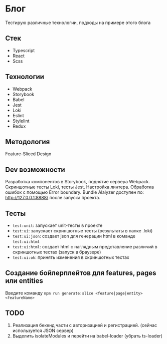 # Блог

Тестирую различные технологии, подходы на примере этого блога

## Стек

- Typescript
- React
- Scss

## Технологии

- Webpack
- Storybook
- Babel
- Jest
- Loki
- Eslint
- Stylelint
- Redux

## Методология

Feature-Sliced Design

## Dev возможности

Разработка компонентов в Storybook, поднятие сервера Webpack. Скриншотные тесты Loki, тесты Jest. Настройка линтера. Обработка ошибок с помощью Error boundary. Bundle Alalyzer доступен по: http://127.0.0.1:8888/ после запуска проекта.


## Тесты

- ``test:unit``: запускает unit-тесты в проекте
- ``test:ui``: запускает скриншотные тесты (результаты в папке .loki)
- ``test:ui:json``: создает json для генерации html в команде ``test:ui:html``
- ``test:ui:html``: создает html с наглядным представление различий в скриншотных тестах (запуск в браузере)
- ``test:ui:ok``: принять изменения в скриншотных тестах

## Создание бойлерплейтов для features, pages или entities

Введите команду ``npm run generate:slice <feature|page|entity> <featureName>``

## TODO

1. Реализация бекенд части с авторизацией и регистрацией. (сейчас используется JSON сервер)
2. Выделить isolateModules и перейти на babel-loader (убрать ts-loader)